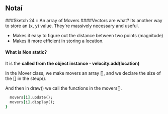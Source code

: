 ## Notaí

###Sketch 24 :: An array of Movers
####Vectors are what?
Its another way to store an (x, y) value. They're massively necessary and useful.
- Makes it easy to figure out the distance between two points (magnitude)
- Makes it more efficient in storing a location.


#### What is Non static?
It is the **called from the object instance - velocity.add(location)**

In the Mover class, we make movers an array [], and we declare the size of the [] in the steup().

And then in draw() we call the functions in the movers[].
```for (var i = 0; i < movers.length; i++){
  movers[i].update();
  movers[i].display();
}

```
